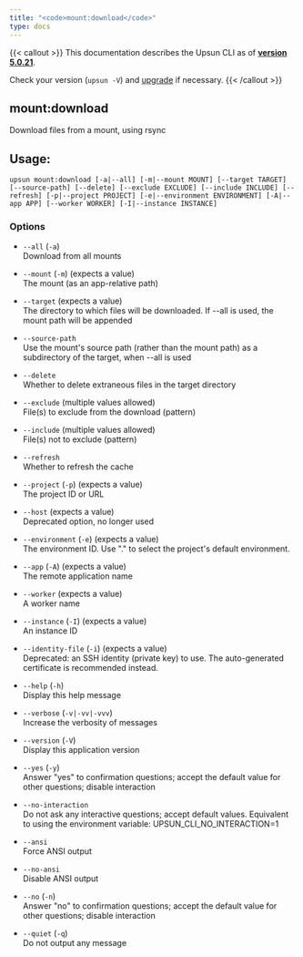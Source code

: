 ```yaml
---
title: "<code>mount:download</code>"
type: docs
---
```


{{< callout >}}
  This documentation describes the Upsun CLI as of **[version 5.0.21](https://github.com/platformsh/cli/releases/tag/5.0.21)**.
  
  Check your version (`upsun -V`) and [upgrade](/cli/#upgrade-the-cli) if necessary.
{{< /callout >}}

mount:download
--------------
Download files from a mount, using rsync

## Usage:

```
upsun mount:download [-a|--all] [-m|--mount MOUNT] [--target TARGET] [--source-path] [--delete] [--exclude EXCLUDE] [--include INCLUDE] [--refresh] [-p|--project PROJECT] [-e|--environment ENVIRONMENT] [-A|--app APP] [--worker WORKER] [-I|--instance INSTANCE]
```

### Options

* `--all` (`-a`)  
  Download from all mounts

* `--mount` (`-m`) (expects a value)  
  The mount (as an app-relative path)

* `--target` (expects a value)  
  The directory to which files will be downloaded. If --all is used, the mount path will be appended

* `--source-path`  
  Use the mount's source path (rather than the mount path) as a subdirectory of the target, when --all is used

* `--delete`  
  Whether to delete extraneous files in the target directory

* `--exclude` (multiple values allowed)  
  File(s) to exclude from the download (pattern)

* `--include` (multiple values allowed)  
  File(s) not to exclude (pattern)

* `--refresh`  
  Whether to refresh the cache

* `--project` (`-p`) (expects a value)  
  The project ID or URL

* `--host` (expects a value)  
  Deprecated option, no longer used

* `--environment` (`-e`) (expects a value)  
  The environment ID. Use "." to select the project's default environment.

* `--app` (`-A`) (expects a value)  
  The remote application name

* `--worker` (expects a value)  
  A worker name

* `--instance` (`-I`) (expects a value)  
  An instance ID

* `--identity-file` (`-i`) (expects a value)  
  Deprecated: an SSH identity (private key) to use. The auto-generated certificate is recommended instead.

* `--help` (`-h`)  
  Display this help message

* `--verbose` (`-v|-vv|-vvv`)  
  Increase the verbosity of messages

* `--version` (`-V`)  
  Display this application version

* `--yes` (`-y`)  
  Answer "yes" to confirmation questions; accept the default value for other questions; disable interaction

* `--no-interaction`  
  Do not ask any interactive questions; accept default values. Equivalent to using the environment variable: UPSUN_CLI_NO_INTERACTION=1

* `--ansi`  
  Force ANSI output

* `--no-ansi`  
  Disable ANSI output

* `--no` (`-n`)  
  Answer "no" to confirmation questions; accept the default value for other questions; disable interaction

* `--quiet` (`-q`)  
  Do not output any message


